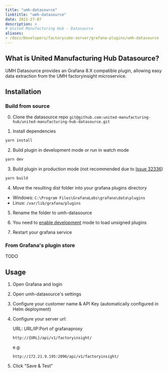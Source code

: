```yaml
---
title: "umh-datasource"
linktitle: "umh-datasource"
date: 2021-27-07
description: >
# United Manufacturing Hub - Datasource
aliases:
- /docs/Developers/factorycube-server/grafana-plugins/umh-datasource
---
```


## What is United Manufacturing Hub Datasource?
UMH Datasource provides an Grafana 8.X compatible plugin, allowing easy data extraction from the UMH factoryinsight microservice.


## Installation
### Build from source

0. Clone the datasource repo ```git@github.com:united-manufacturing-hub/united-manufacturing-hub-datasource.git```


1. Install dependencies
```BASH
yarn install
```
2. Build plugin in development mode or run in watch mode
```BASH
yarn dev
```
3. Build plugin in production mode (not recommended due to [Issue 32336](https://github.com/grafana/grafana/issues/32336))
```BASH
yarn build
```
4. Move the resulting dist folder into your grafana plugins directory
- Windows: ```C:\Program Files\GrafanaLabs\grafana\data\plugins```
- Linux: ```/var/lib/grafana/plugins```
5. Rename the folder to umh-datasource


6. You need to [enable development](https://grafana.com/docs/grafana/latest/administration/configuration/) mode to load unsigned plugins


7. Restart your grafana service

### From Grafana's plugin store
TODO

## Usage
1. Open Grafana and login
2. Open umh-datasource's settings
3. Configure your customer name & API Key (automatically configured in Helm deployment)
4. Configure your server url:
   
    URL: URL/IP:Port of grafanaproxy
   
    ```http://{URL}/api/v1/factoryinsight/```
    
    e.g:
    
    ```http://172.21.9.195:2096/api/v1/factoryinsight/```
5. Click "Save & Test"